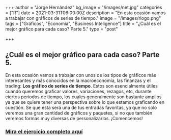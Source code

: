 +++
author = "Jorge Hernández"
bg_image = "/images/net.jpg"
categories = ["R"]
date = 2021-03-31T06:00:00Z
description = "En esta ocasión vamos a trabajar con gráficos de series de tiempo."
image = "/images/rlogo.png"
tags = ["Gráficos", "Economía", "Business Inteligence"]
title = "¿Cuál es el mejor gráfico para cada caso? Parte 5."
type = "post"

+++
## ¿Cuál es el mejor gráfico para cada caso? Parte 5.

En esta ocasión vamos a trabajar con unos de los tipos de gráficos más interesantes y más conocidos en la macroeconomía, las finanzas y el trading: **Los gráfico de series de tiempo**. Estos son esencialmente útiles cuando queremos graficar valores, variaciones, rezagos, etc, durante ciertos periodos de tiempo, los cuales generalmente son bastante amplios ya que se quiere tener una perspectiva sobre lo que estamos graficando en cuestión. Se que esta será una de tus entradas favoritas, ya que no solo veremos una gran cantidad de gráficos y paquetes, si no que también veremos formas muy diversas de personalizarlos. ¡Comencemos!

### [Mira el ejercicio completo aquí](https://bookdown.org/eljorgehdz/mejorgraficoparte5/ "graf5")